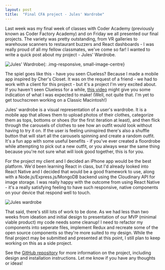 ```yaml
---
layout: post
title:  "Final CFA project - Jules' Wardrobe"
---
```


Last week was my final week of classes with Coder Academy (previously known as Coder Factory Academy) and on Friday we all presented our final projects. The variety was pretty outstanding, from VR galleries to warehouse scanners to restaurant buzzers and React dashboards - I was really proud of all my fellow classmates, we've come so far! I wanted to write a quick post about my project - Jules' Wardrobe.

![Jules' Wardrobe]( http://res.cloudinary.com/doe2gejvd/image/upload/s--E_LxoOj6--/v1497253693/Screen_Shot_2017-06-12_at_5.47.07_pm_yn9vio.png){: .img-responsive, small-image-centre}

The spiel goes like this - have you seen Clueless? Because I made a mobile app inspired by Cher's Closet. It was on the request of a friend - we had to work with a client for this project - but it's a project I'm very excited about. If you haven't seen Clueless for a while, [this video](https://www.youtube.com/embed/XNDubWJU0aU) might give you some indication of what I was expected to make! (Well, not quite that. I'm yet to get touchscreen working on a Classic Macintosh!)

Jules' wardrobe is a visual representation of a user's wardrobe. It is a mobile app that allows them to upload photos of their clothes, categorize them as tops, bottoms or shoes (for the first iteration at least), and then flick through the carousels of clothes to see how an outfit would look without having to try it on. If the user is feeling uninspired there's also a shuffle button that will start all the carousels spinning and create a random outfit. It's a fun app with some useful benefits - if you've ever created a floordrobe while attempting to pick out a new outfit, or you always wear the same thing because you're not sure what will look good together, this is for you.

For the project my client and I decided an iPhone app would be the best platform. We'd been learning React in class, but I'd already looked into React Native and I decided that would be a good framework to use, along with a Node.js/Express.js/MongoDB backend using the Cloudinary API for image storage. I was really happy with the outcome from using React Native - it's a really satisfying feeling to have such responsive, native components on your device that respond well to touch.

![Jules wardrobe](http://res.cloudinary.com/doe2gejvd/image/upload/s--IxCYo44S--/c_scale,h_442,q_58/v1497684990/juleswardrobe_duetsk.gif)

That said, there's still lots of work to be done. As we had less than two weeks from ideation and initial design to presentation of our MVP (minimal viable product) my code needs some cleanup! I need to refactor my components into seperate files, implement Redux and recreate some of the open source components so they're more suited to my design. While the final project may be submitted and presented at this point, I still plan to keep working on this as a side project.

See the [GitHub repository](https://github.com/hannahcancode/CFA-wardrobefront) for more information on the project, including design and installation instructions. Let me know if you have any thoughts or ideas!
